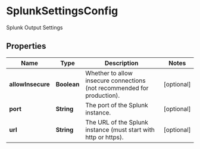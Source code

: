 

# SplunkSettingsConfig

Splunk Output Settings

## Properties

| Name | Type | Description | Notes |
|------------ | ------------- | ------------- | -------------|
|**allowInsecure** | **Boolean** | Whether to allow insecure connections (not recommended for production). |  [optional] |
|**port** | **String** | The port of the Splunk instance. |  [optional] |
|**url** | **String** | The URL of the Splunk instance (must start with http or https). |  [optional] |




